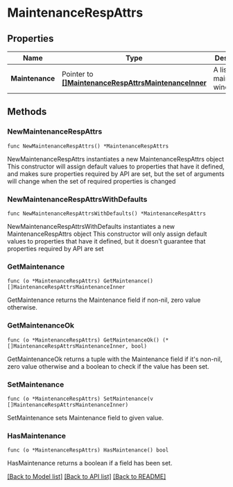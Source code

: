 # MaintenanceRespAttrs

## Properties

Name | Type | Description | Notes
------------ | ------------- | ------------- | -------------
**Maintenance** | Pointer to [**[]MaintenanceRespAttrsMaintenanceInner**](MaintenanceRespAttrsMaintenanceInner.md) | A list of maintenance windows | [optional] 

## Methods

### NewMaintenanceRespAttrs

`func NewMaintenanceRespAttrs() *MaintenanceRespAttrs`

NewMaintenanceRespAttrs instantiates a new MaintenanceRespAttrs object
This constructor will assign default values to properties that have it defined,
and makes sure properties required by API are set, but the set of arguments
will change when the set of required properties is changed

### NewMaintenanceRespAttrsWithDefaults

`func NewMaintenanceRespAttrsWithDefaults() *MaintenanceRespAttrs`

NewMaintenanceRespAttrsWithDefaults instantiates a new MaintenanceRespAttrs object
This constructor will only assign default values to properties that have it defined,
but it doesn't guarantee that properties required by API are set

### GetMaintenance

`func (o *MaintenanceRespAttrs) GetMaintenance() []MaintenanceRespAttrsMaintenanceInner`

GetMaintenance returns the Maintenance field if non-nil, zero value otherwise.

### GetMaintenanceOk

`func (o *MaintenanceRespAttrs) GetMaintenanceOk() (*[]MaintenanceRespAttrsMaintenanceInner, bool)`

GetMaintenanceOk returns a tuple with the Maintenance field if it's non-nil, zero value otherwise
and a boolean to check if the value has been set.

### SetMaintenance

`func (o *MaintenanceRespAttrs) SetMaintenance(v []MaintenanceRespAttrsMaintenanceInner)`

SetMaintenance sets Maintenance field to given value.

### HasMaintenance

`func (o *MaintenanceRespAttrs) HasMaintenance() bool`

HasMaintenance returns a boolean if a field has been set.


[[Back to Model list]](../README.md#documentation-for-models) [[Back to API list]](../README.md#documentation-for-api-endpoints) [[Back to README]](../README.md)


